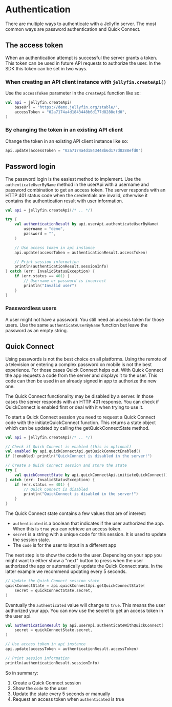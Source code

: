 # Authentication

There are multiple ways to authenticate with a Jellyfin server. The most common ways are password authentication and
Quick Connect.

## The access token

When an authentication attempt is successful the server grants a token. This token can be used in future API requests to
authorize the user. In the SDK this token can be set in two ways.

### When creating an API client instance with `jellyfin.createApi()`

Use the `accessToken` parameter in the `createApi` function like so:

```kotlin
val api = jellyfin.createApi(
	baseUrl = "https://demo.jellyfin.org/stable/",
	accessToken = "02a7174a4d1843448b6d177d8288efd0",
)
```

### By changing the token in an existing API client

Change the token in an existing API client instance like so:

```kotlin
api.update(accessToken = "02a7174a4d1843448b6d177d8288efd0")
```

## Password login

The password login is the easiest method to implement. Use the `authenticateUserByName` method in the userApi with a
username and password combination to get an access token. The server responds with an HTTP 401 status code when the
credentials are invalid, otherwise it contains the authentication result with user information.

```kotlin
val api = jellyfin.createApi(/* .. */)

try {
	val authenticationResult by api.userApi.authenticateUserByName(
		username = "demo",
		password = "",
	)

	// Use access token in api instance
	api.update(accessToken = authenticationResult.accessToken)

	// Print session information
	println(authenticationResult.sessionInfo)
} catch (err: InvalidStatusException) {
	if (err.status == 401) {
		// Username or password is incorrect
		println("Invalid user")
	}
}
```

### Passwordless users

A user might not have a password. You still need an access token for those users. Use the same `authenticateUserByName`
function but leave the password as an empty string.

## Quick Connect

Using passwords is not the best choice on all platforms. Using the remote of a television or entering a complex password
on mobile is not the best experience. For those cases Quick Connect helps out. With Quick Connect the app requests a
code from the server and displays it to the user. This code can then be used in an already signed in app to authorize
the new one.

The Quick Connect functionality may be disabled by a server. In those cases the server responds with an HTTP 401
response. You can check if QuickConnect is enabled first or deal with it when trying to use it.

To start a Quick Connect session you need to request a Quick Connect code with the initiateQuickConnect function. This
returns a state object which can be updated by calling the getQuickConnectState method.

```kotlin
val api = jellyfin.createApi(/* .. */)

// Check if Quick Connect is enabled (this is optional)
val enabled by api.quickConnectApi.getQuickConnectEnabled()
if (!enabled) println("QuickConnect is disabled in the server!")

// Create a Quick Connect session and store the state
try {
	val quickConnectState by api.quickConnectApi.initiateQuickConnect()
} catch (err: InvalidStatusException) {
	if (err.status == 401) {
		// Quick Connect is disabled
		println("QuickConnect is disabled in the server!")
	}
}
```

The Quick Connect state contains a few values that are of interest:

- `authenticated` is a boolean that indicates if the user authorized the app. When this is `true` you can retrieve an
  access token.
- `secret` is a string with a unique code for this session. It is used to update the session state.
- The `code` is for the user to input in a different app

The next step is to show the code to the user. Depending on your app you might want to either show a "next" button to
press when the user authorized the app or automatically update the Quick Connect state. In the latter example we
recommend updating every 5 seconds.

```kotlin
// Update the Quick Connect session state
quickConnectState = api.quickConnectApi.getQuickConnectState(
	secret = quickConnectState.secret,
)
```

Eventually the `authenticated` value will change to `true`. This means the user authorized your app. You can now use the
secret to get an access token in the user api.

```kotlin
val authenticationResult by api.userApi.authenticateWithQuickConnect(
	secret = quickConnectState.secret,
)

// Use access token in api instance
api.update(accessToken = authenticationResult.accessToken)

// Print session information
println(authenticationResult.sessionInfo)
```

So in summary:

1. Create a Quick Connect session
2. Show the `code` to the user
3. Update the state every 5 seconds or manually
4. Request an access token when `authenticated` is true

